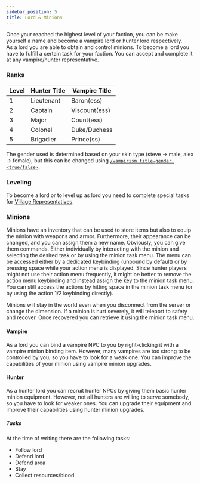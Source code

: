```yaml
---
sidebar_position: 5
title: Lord & Minions
---
```


Once your reached the highest level of your faction, you can be make yourself a name and become a vampire lord or hunter lord respectively.  
As a lord you are able to obtain and control minions.
To become a lord you have to fulfill a certain task for your faction. You can accept and complete it at any vampire/hunter representative.

### Ranks

| Level | Hunter Title | Vampire Title   |
|-------|--------------|-----------------|
| 1     | Lieutenant   | Baron(ess)      |
| 2     | Captain      | Viscount(ess)   |
| 3     | Major        | Count(ess)      |
| 4     | Colonel      | Duke/Duchess    |
| 5     | Brigadier    | Prince(ss)      |

The gender used is determined based on your skin type (steve -> male, alex -> female), but this can be changed using [`/vampirism title-gender <true/false>`](../commands.md#title-gender).

### Leveling

To become a lord or to level up as lord you need to complete special tasks for [Village Representatives](../content/entities/village_representative).
### Minions
Minions have an inventory that can be used to store items but also to equip the minion with weapons and armor. 
Furthermore, their appearance can be changed, and you can assign them a new name.
Obviously, you can give them commands. Either individually by interacting with the minion and selecting the desired task or by using the minion task menu. The menu can be accessed either by a dedicated keybinding (unbound by default) or by pressing space while your action menu is displayed.
Since hunter players might not use their action menu frequently, it might be better to remove the action menu keybinding and instead assign the key to the minion task menu. You can still access the actions by hitting space in the minion task menu (or by using the action 1/2 keybinding directly).

Minions will stay in the world even when you disconnect from the server or change the dimension. 
If a minion is hurt severely, it will teleport to safety and recover. Once recovered you can retrieve it using the minion task menu.

#### Vampire
As a lord you can bind a vampire NPC to you by right-clicking it with a vampire minion binding item. However, many vampires are too strong to be controlled by you, so you have to look for a weak one.
You can improve the capabilities of your minion using vampire minion upgrades.
#### Hunter
As a hunter lord you can recruit hunter NPCs by giving them basic hunter minion equipment. However, not all hunters are willing to serve somebody, so you have to look for weaker ones.
You can upgrade their equipment and improve their capabilities using hunter minion upgrades.

##### Tasks
At the time of writing there are the following tasks:
- Follow lord
- Defend lord
- Defend area
- Stay
- Collect resources/blood.